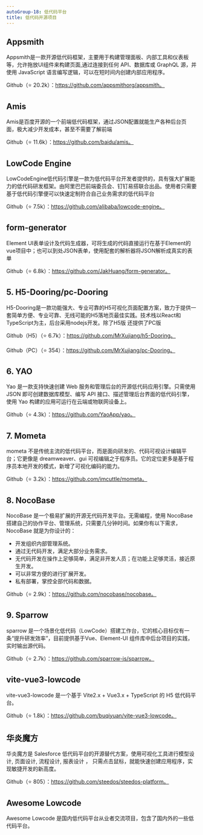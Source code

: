 ```yaml
---
autoGroup-18: 低代码平台
title: 低代码开源项目
---
```

## Appsmith
Appsmith是一款开源低代码框架，主要用于构建管理面板、内部工具和仪表板等，允许拖放UI组件来构建页面,通过连接到任何 API、数据库或 GraphQL 源，并使用 JavaScript 语言编写逻辑，可以在短时间内创建内部应用程序。

Github（⭐️ 20.2k）：https://github.com/appsmithorg/appsmith。
## Amis
Amis是百度开源的一个前端低代码框架，通过JSON配置就能生产各种后台页面，极大减少开发成本，甚至不需要了解前端

Github（⭐️ 11.6k）：https://github.com/baidu/amis。

## LowCode Engine
LowCodeEngine低代码引擎是一款为低代码平台开发者提供的，具有强大扩展能力的低代码研发框架。由阿里巴巴前端委员会、钉钉易搭联合出品。使用者只需要基于低代码引擎便可以快速定制符合自己业务需求的低代码平台

Github（⭐️ 7.5k）：https://github.com/alibaba/lowcode-engine。

## form-generator
Element UI表单设计及代码生成器，可将生成的代码直接运行在基于Element的vue项目中；也可以到处JSON表单，使用配套的解析器将JSON解析成真实的表单

Github（⭐️ 6.8k）：https://github.com/JakHuang/form-generator。
## 5. H5-Dooring/pc-Dooring
H5-Dooring是一款功能强大、专业可靠的H5可视化页面配置方案，致力于提供一套简单方便、专业可靠、无线可能的H5落地页最佳实践。技术栈以React和TypeScript为主，后台采用nodejs开发。除了H5版 还提供了PC版

Github（H5）（⭐️ 6.7k）：https://github.com/MrXujiang/h5-Dooring。

Github（PC）（⭐️ 354）：https://github.com/MrXujiang/pc-Dooring。

## 6. YAO
Yao 是一款支持快速创建 Web 服务和管理后台的开源低代码应用引擎。只需使用 JSON 即可创建数据库模型、编写 API 接口、描述管理后台界面的低代码引擎，使用 Yao 构建的应用可运行在云端或物联网设备上。

Github（⭐️ 4.3k）：https://github.com/YaoApp/yao。

## 7. Mometa
mometa 不是传统主流的低代码平台，而是面向研发的、代码可视设计编辑平台；它更像是 dreamweaver、gui 可视编辑之于程序员。它的定位更多是基于程序员本地开发的模式，新增了可视化编码的能力。

Github（⭐️ 3.2k）：https://github.com/imcuttle/mometa。

## 8. NocoBase
NocoBase 是一个极易扩展的开源无代码开发平台。无需编程，使用 NocoBase 搭建自己的协作平台、管理系统，只需要几分钟时间。如果你有以下需求，NocoBase 就是为你设计的：

- 开发组织内部管理系统。
- 通过无代码开发，满足大部分业务需求。
- 无代码开发在操作上足够简单，满足非开发人员；在功能上足够灵活，接近原生开发。
- 可以非常方便的进行扩展开发。
- 私有部署，掌控全部代码和数据。

Github（⭐️ 2.9k）：https://github.com/nocobase/nocobase。

## 9. Sparrow
sparrow 是一个场景化低代码（LowCode）搭建工作台，它的核心目标仅有一条“提升研发效率”，目前提供基于Vue、Element-UI 组件库中后台项目的实践，实时输出源代码。

Github（⭐️ 2.7k）：https://github.com/sparrow-js/sparrow。

## vite-vue3-lowcode
vite-vue3-lowcode 是一个基于 Vite2.x + Vue3.x + TypeScript 的 H5 低代码平台。

Github（⭐️ 1.8k）：https://github.com/buqiyuan/vite-vue3-lowcode。

## 华炎魔方
华炎魔方是 Salesforce 低代码平台的开源替代方案，使用可视化工具进行模型设计, 页面设计, 流程设计, 报表设计 ， 只需点击鼠标，就能快速创建应用程序，实现敏捷开发的新高度。

Github（⭐️ 805）：https://github.com/steedos/steedos-platform。

## Awesome Lowcode
Awesome Lowcode 是国内低代码平台从业者交流项目，包含了国内外的一些低代码平台。

